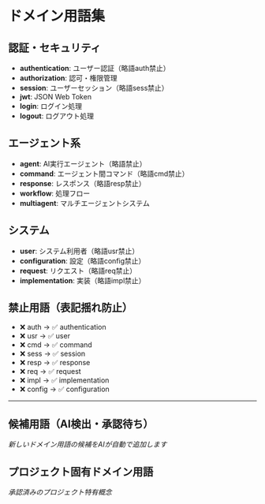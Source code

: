 # ドメイン用語集

## 認証・セキュリティ
- **authentication**: ユーザー認証（略語auth禁止）
- **authorization**: 認可・権限管理
- **session**: ユーザーセッション（略語sess禁止）
- **jwt**: JSON Web Token
- **login**: ログイン処理
- **logout**: ログアウト処理

## エージェント系
- **agent**: AI実行エージェント（略語禁止）
- **command**: エージェント間コマンド（略語cmd禁止）
- **response**: レスポンス（略語resp禁止）
- **workflow**: 処理フロー
- **multiagent**: マルチエージェントシステム

## システム
- **user**: システム利用者（略語usr禁止）
- **configuration**: 設定（略語config禁止）
- **request**: リクエスト（略語req禁止）
- **implementation**: 実装（略語impl禁止）

## 禁止用語（表記揺れ防止）
- ❌ auth → ✅ authentication
- ❌ usr → ✅ user
- ❌ cmd → ✅ command
- ❌ sess → ✅ session
- ❌ resp → ✅ response
- ❌ req → ✅ request
- ❌ impl → ✅ implementation
- ❌ config → ✅ configuration

---

## 候補用語（AI検出・承認待ち）
*新しいドメイン用語の候補をAIが自動で追加します*

<!-- AIが自動更新するセクション -->

## プロジェクト固有ドメイン用語
*承認済みのプロジェクト特有概念*

<!-- 承認後にここに移動 -->
